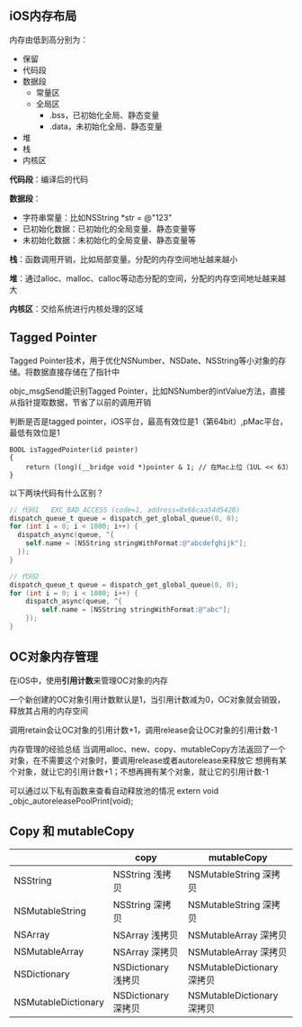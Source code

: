 ## iOS内存布局

内存由低到高分别为：

- 保留
- 代码段
- 数据段
  - 常量区
  - 全局区
    - .bss，已初始化全局、静态变量
    - .data，未初始化全局、静态变量
- 堆
- 栈
- 内核区

**代码段**：编译后的代码

**数据段**：

- 字符串常量：比如NSString *str = @"123"
- 已初始化数据：已初始化的全局变量、静态变量等
- 未初始化数据：未初始化的全局变量、静态变量等

**栈**：函数调用开销，比如局部变量。分配的内存空间地址越来越小

**堆**：通过alloc、malloc、calloc等动态分配的空间，分配的内存空间地址越来越大

**内核区**：交给系统进行内核处理的区域



## Tagged Pointer

Tagged Pointer技术，用于优化NSNumber、NSDate、NSString等小对象的存储。将数据直接存储在了指针中

objc_msgSend能识别Tagged Pointer，比如NSNumber的intValue方法，直接从指针提取数据，节省了以前的调用开销

判断是否是tagged pointer，iOS平台，最高有效位是1（第64bit）,pMac平台，最低有效位是1

```
BOOL isTaggedPointer(id pointer)
{
    return (long)(__bridge void *)pointer & 1; // 在Mac上位（1UL << 63）
}
```

以下两块代码有什么区别？

```objective-c
// 代码1   EXC_BAD_ACCESS (code=1, address=0x66caa54d5420)
dispatch_queue_t queue = dispatch_get_global_queue(0, 0);
for (int i = 0; i < 1000; i++) {
  dispatch_async(queue, ^{
  	self.name = [NSString stringWithFormat:@"abcdefghijk"];
  });
}

// 代码2
dispatch_queue_t queue = dispatch_get_global_queue(0, 0);
for (int i = 0; i < 1000; i++) {
	dispatch_async(queue, ^{
		self.name = [NSString stringWithFormat:@"abc"];
	});
}
```

## OC对象内存管理

在iOS中，使用**引用计数**来管理OC对象的内存

一个新创建的OC对象引用计数默认是1，当引用计数减为0，OC对象就会销毁，释放其占用的内存空间

调用retain会让OC对象的引用计数+1，调用release会让OC对象的引用计数-1

内存管理的经验总结
当调用alloc、new、copy、mutableCopy方法返回了一个对象，在不需要这个对象时，要调用release或者autorelease来释放它
想拥有某个对象，就让它的引用计数+1；不想再拥有某个对象，就让它的引用计数-1

可以通过以下私有函数来查看自动释放池的情况
extern void _objc_autoreleasePoolPrint(void);

## Copy 和 mutableCopy

|                     | copy                 | mutableCopy                 |
| ------------------- | -------------------- | --------------------------- |
| NSString            | NSString  浅拷贝     | NSMutableString  深拷贝     |
| NSMutableString     | NSString  深拷贝     | NSMutableString  深拷贝     |
| NSArray             | NSArray  浅拷贝      | NSMutableArray  深拷贝      |
| NSMutableArray      | NSArray  深拷贝      | NSMutableArray  深拷贝      |
| NSDictionary        | NSDictionary  浅拷贝 | NSMutableDictionary  深拷贝 |
| NSMutableDictionary | NSDictionary  深拷贝 | NSMutableDictionary  深拷贝 |

